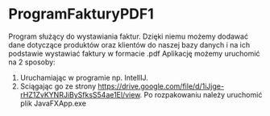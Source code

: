 # ProgramFakturyPDF1
Program służący do wystawiania faktur. Dzięki niemu możemy dodawać dane dotyczące produktów oraz klientów do naszej bazy danych i na ich podstawie wystawiać faktury w formacie .pdf
Aplikację możemy uruchomić na 2 sposoby:
1. Uruchamiając w programie np. IntellIJ.
2. Sciągając go ze strony https://drive.google.com/file/d/1iJjge-rHZ1ZvKYNRJiBySfksS54ae1El/view. Po rozpakowaniu należy uruchomić plik JavaFXApp.exe
